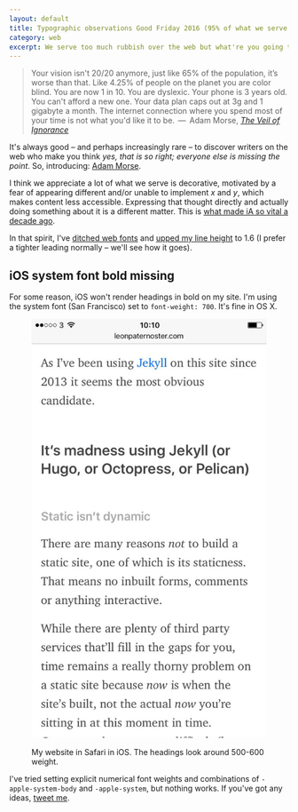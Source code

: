 ```yaml
---
layout: default
title: Typographic observations Good Friday 2016 (95% of what we serve is pointless)
category: web
excerpt: We serve too much rubbish over the web but what're you going to do about it? Adam Morse has the answers.
---
```


> Your vision isn't 20/20 anymore, just like 65% of the population, it’s worse than that. Like 4.25% of people on the planet you are color blind. You are now 1 in 10. You are dyslexic. Your phone is 3 years old. You can't afford a new one. Your data plan caps out at 3g and 1 gigabyte a month. The internet connection where you spend most of your time is not what you'd like it to be. &thinsp;&#8212;&thinsp; Adam Morse, <cite>[The Veil of Ignorance](http://mrmrs.io/writing/2016/03/23/the-veil-of-ignorance/)</cite>

It's always good &#8211; and perhaps increasingly rare &#8211; to discover writers on the web who make you think <i>yes, that is so right; everyone else is missing the  point</i>. So, introducing: [Adam Morse](http://mrmrs.io/writing/).

I think we appreciate a lot of what we serve is decorative, motivated by a fear of appearing different and/or unable to implement _x_ and _y_, which makes content less accessible. Expressing that thought directly and actually doing something about it is a different matter. This is [what made iA so vital a decade ago](https://ia.net/know-how/the-web-is-all-about-typography-period).

In that spirit, I've [ditched web fonts](http://mrmrs.io/writing/2016/03/17/webfonts/) and [upped my line height](http://mrmrs.io/writing/2015/06/07/line-height/) to 1.6 (I prefer a tighter leading normally &#8211; we'll see how it goes).

## iOS system font bold missing

For some reason, iOS won't render headings in bold on my site. I'm using the system font (San Francisco) set to `font-weight: 700`. It's fine in OS X.

<figure>

<img src="/images/san-francisco.jpg" alt="Screenshot of my website">

<figcaption class="figcaption"><p>My website in Safari in iOS. The headings look around 500-600 weight.</p></figcaption>

</figure>

I've tried setting explicit numerical font weights and combinations of `-apple-system-body` and `-apple-system`, but nothing works. If you've got any ideas, [tweet me](https://twitter.com/leonpaternoster).
